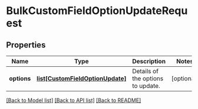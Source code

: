 # BulkCustomFieldOptionUpdateRequest

## Properties
Name | Type | Description | Notes
------------ | ------------- | ------------- | -------------
**options** | [**list[CustomFieldOptionUpdate]**](CustomFieldOptionUpdate.md) | Details of the options to update. | [optional] 

[[Back to Model list]](../README.md#documentation-for-models) [[Back to API list]](../README.md#documentation-for-api-endpoints) [[Back to README]](../README.md)

